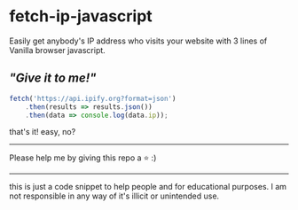 # fetch-ip-javascript
Easily get anybody's IP address who visits your website with 3 lines of Vanilla browser javascript.

## _"Give it to me!"_

```javascript
fetch('https://api.ipify.org?format=json')
    .then(results => results.json())    
    .then(data => console.log(data.ip));

```

that's it! easy, no?

---
Please help me by giving this repo a ⭐ :)

---

<p>this is just a code snippet to help people and for educational purposes. I am not responsible in any way of it's illicit or unintended use.</p>
